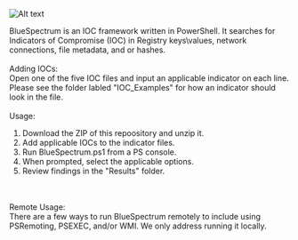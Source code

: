 ![Alt text](https://github.com/WiredPulse/BlueSpectrum/blob/master/BlueSpectrum.PNG?raw=true "Optional Title")


BlueSpectrum is an IOC framework written in PowerShell. It searches for Indicators of Compromise (IOC) in Registry keys\values, network connections, file metadata, and or hashes. 
<br>
<br>
Adding IOCs:<br>
Open one of the five IOC files and input an applicable indicator on each line. Please see the folder labled "IOC_Examples" for how an indicator should look in the file. 
<br>
<br>
Usage:<br>
1) Download the ZIP of this repoository and unzip it.<br>
2) Add applicable IOCs to the indicator files.<br>
3) Run BlueSpectrum.ps1 from a PS console.<br>
4) When prompted, select the applicable options.<br>
5) Review findings in the "Results" folder.<br>
<br>
<br>
Remote Usage:<br>
There are a few ways to run BlueSpectrum remotely to include using PSRemoting, PSEXEC, and/or WMI. We only address running it locally. 
